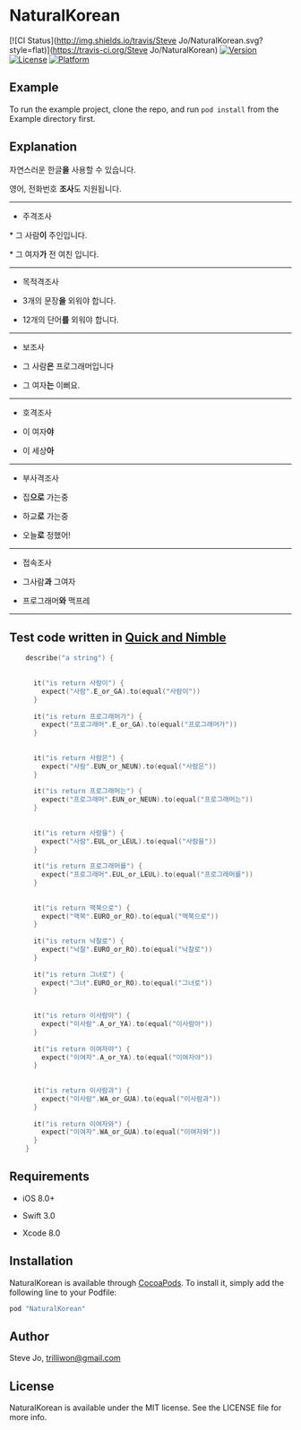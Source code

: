 # NaturalKorean

[![CI Status](http://img.shields.io/travis/Steve Jo/NaturalKorean.svg?style=flat)](https://travis-ci.org/Steve Jo/NaturalKorean)
[![Version](https://img.shields.io/cocoapods/v/NaturalKorean.svg?style=flat)](http://cocoapods.org/pods/NaturalKorean)
[![License](https://img.shields.io/cocoapods/l/NaturalKorean.svg?style=flat)](http://cocoapods.org/pods/NaturalKorean)
[![Platform](https://img.shields.io/cocoapods/p/NaturalKorean.svg?style=flat)](http://cocoapods.org/pods/NaturalKorean)

## Example

To run the example project, clone the repo, and run `pod install` from the Example directory first.

## Explanation

자연스러운 한글**을** 사용할 수 있습니다.

영어, 전화번호 **조사**도 지원됩니다.

---

- 주격조사

 \* 그 사람**이** 주인입니다.

 \* 그 여자**가** 전 여친 입니다.

---

- 목적격조사

 - 3개의 문장**을** 외워야 합니다.

 - 12개의 단어**를** 외워야 합니다.

---

- 보조사

 - 그 사람**은** 프로그래머입니다

 - 그 여자**는** 이뻐요.

---

- 호격조사

 - 이 여자**야**

 - 이 세상**아**

---

- 부사격조사

 - 집**으로** 가는중

 - 하교**로** 가는중

 - 오늘**로** 정했어!

---

- 접속조사

 - 그사람**과** 그여자

 - 프로그래머**와** 맥프레
 
---

## Test code written in [Quick and Nimble](https://github.com/Quick/Quick)

```Swift
    describe("a string") {
      
      
      it("is return 사람이") {
        expect("사람".E_or_GA).to(equal("사람이"))
      }
      
      it("is return 프로그래머가") {
        expect("프로그래머".E_or_GA).to(equal("프로그래머가"))
      }
      
      
      it("is return 사람은") {
        expect("사람".EUN_or_NEUN).to(equal("사람은"))
      }
      
      it("is return 프로그래머는") {
        expect("프로그래머".EUN_or_NEUN).to(equal("프로그래머는"))
      }
      
      
      it("is return 사람을") {
        expect("사람".EUL_or_LEUL).to(equal("사람을"))
      }
      
      it("is return 프로그래머를") {
        expect("프로그래머".EUL_or_LEUL).to(equal("프로그래머를"))
      }
      
      
      it("is return 맥북으로") {
        expect("맥북".EURO_or_RO).to(equal("맥북으로"))
      }
      
      it("is return 낙찰로") {
        expect("낙찰".EURO_or_RO).to(equal("낙찰로"))
      }
      
      it("is return 그녀로") {
        expect("그녀".EURO_or_RO).to(equal("그녀로"))
      }

      
      it("is return 이사람아") {
        expect("이사람".A_or_YA).to(equal("이사람아"))
      }
      
      it("is return 이여자야") {
        expect("이여자".A_or_YA).to(equal("이여자야"))
      }
      
      
      it("is return 이사람과") {
        expect("이사람".WA_or_GUA).to(equal("이사람과"))
      }
      
      it("is return 이여자와") {
        expect("이여자".WA_or_GUA).to(equal("이여자와"))
      }
    }

```


## Requirements

+ iOS 8.0+

+ Swift 3.0

+ Xcode 8.0


## Installation

NaturalKorean is available through [CocoaPods](http://cocoapods.org). To install
it, simply add the following line to your Podfile:

```ruby
pod "NaturalKorean"
```

## Author

Steve Jo, trilliwon@gmail.com

## License

NaturalKorean is available under the MIT license. See the LICENSE file for more info.
